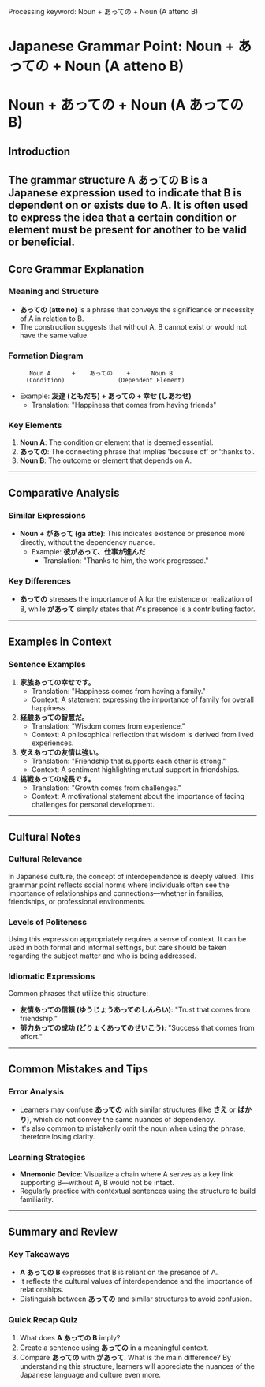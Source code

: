 Processing keyword: Noun + あっての + Noun (A atteno B)
# Japanese Grammar Point: Noun + あっての + Noun (A atteno B)
# Noun + あっての + Noun (A あっての B)
## Introduction
The grammar structure **A あっての B** is a Japanese expression used to indicate that B is dependent on or exists due to A. It is often used to express the idea that a certain condition or element must be present for another to be valid or beneficial.
---
## Core Grammar Explanation
### Meaning and Structure
- **あっての (atte no)** is a phrase that conveys the significance or necessity of A in relation to B.
- The construction suggests that without A, B cannot exist or would not have the same value.
### Formation Diagram
```
      Noun A      +    あっての    +      Noun B
     (Condition)               (Dependent Element)
```
- Example: **友達 (ともだち) + あっての + 幸せ (しあわせ)**
  - Translation: "Happiness that comes from having friends"
### Key Elements
1. **Noun A**: The condition or element that is deemed essential.
2. **あっての**: The connecting phrase that implies 'because of' or 'thanks to'.
3. **Noun B**: The outcome or element that depends on A.
---
## Comparative Analysis
### Similar Expressions
- **Noun + があって (ga atte)**: This indicates existence or presence more directly, without the dependency nuance.
  - Example: **彼があって、仕事が進んだ** 
    - Translation: "Thanks to him, the work progressed."
### Key Differences
- **あっての** stresses the importance of A for the existence or realization of B, while **があって** simply states that A's presence is a contributing factor.
---
## Examples in Context
### Sentence Examples
1. **家族あっての幸せです。**
   - Translation: "Happiness comes from having a family."
   - Context: A statement expressing the importance of family for overall happiness.
2. **経験あっての智慧だ。**
   - Translation: "Wisdom comes from experience."
   - Context: A philosophical reflection that wisdom is derived from lived experiences.
3. **支えあっての友情は強い。**
   - Translation: "Friendship that supports each other is strong."
   - Context: A sentiment highlighting mutual support in friendships.
4. **挑戦あっての成長です。**
   - Translation: "Growth comes from challenges."
   - Context: A motivational statement about the importance of facing challenges for personal development.
---
## Cultural Notes
### Cultural Relevance
In Japanese culture, the concept of interdependence is deeply valued. This grammar point reflects social norms where individuals often see the importance of relationships and connections—whether in families, friendships, or professional environments.
### Levels of Politeness
Using this expression appropriately requires a sense of context. It can be used in both formal and informal settings, but care should be taken regarding the subject matter and who is being addressed.
### Idiomatic Expressions
Common phrases that utilize this structure:
- **友情あっての信頼 (ゆうじょうあってのしんらい)**: "Trust that comes from friendship."
- **努力あっての成功 (どりょくあってのせいこう)**: "Success that comes from effort."
---
## Common Mistakes and Tips
### Error Analysis
- Learners may confuse **あっての** with similar structures (like **さえ** or **ばかり**), which do not convey the same nuances of dependency.
- It's also common to mistakenly omit the noun when using the phrase, therefore losing clarity.
### Learning Strategies
- **Mnemonic Device**: Visualize a chain where A serves as a key link supporting B—without A, B would not be intact.
- Regularly practice with contextual sentences using the structure to build familiarity.
---
## Summary and Review
### Key Takeaways
- **A あっての B** expresses that B is reliant on the presence of A.
- It reflects the cultural values of interdependence and the importance of relationships.
- Distinguish between **あっての** and similar structures to avoid confusion.
### Quick Recap Quiz
1. What does **A あっての B** imply?
2. Create a sentence using **あっての** in a meaningful context.
3. Compare **あっての** with **があって**. What is the main difference?
By understanding this structure, learners will appreciate the nuances of the Japanese language and culture even more.
